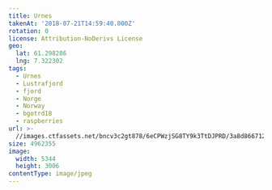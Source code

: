 ```yaml
---
title: Urnes
takenAt: '2018-07-21T14:59:40.000Z'
rotation: 0
license: Attribution-NoDerivs License
geo:
  lat: 61.298286
  lng: 7.322302
tags:
  - Urnes
  - Lustrafjord
  - fjord
  - Norge
  - Norway
  - bgotrd18
  - raspberries
url: >-
  //images.ctfassets.net/bncv3c2gt878/6eCPWzjSG8TY9k3TtDJPRD/3a8d8667129fcc8771f0405c70107748/urnes_29989981678_o
size: 4962355
image:
  width: 5344
  height: 3006
contentType: image/jpeg
---
```


